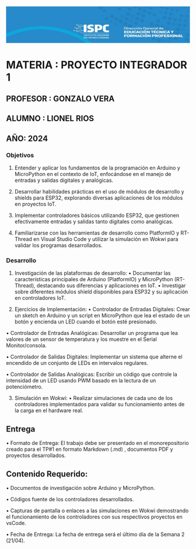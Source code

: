 ![alt text](./image.png)

# MATERIA : PROYECTO INTEGRADOR 1

## PROFESOR : GONZALO VERA

## ALUMNO : LIONEL RIOS

## AÑO: 2024

### Objetivos

1. Entender y aplicar los fundamentos de la programación en
Arduino y MicroPython en el contexto de IoT, enfocándose en el
manejo de entradas y salidas digitales y analógicas. 
 
2. Desarrollar habilidades prácticas en el uso de módulos de
desarrollo y shields para ESP32, explorando diversas
aplicaciones de los módulos en proyectos IoT. 

3. Implementar controladores básicos utilizando ESP32, que
gestionen efectivamente entradas y salidas tanto digitales como
analógicas. 

4. Familiarizarse con las herramientas de desarrollo como
PlatformIO y RT-Thread en Visual Studio Code y utilizar la
simulación en Wokwi para validar los programas desarrollados.

### Desarrollo 

1. Investigación de las plataformas de desarrollo: 
• Documentar las características principales de Arduino
(PlatformIO) y MicroPython (RT-Thread), destacando sus
diferencias y aplicaciones en IoT. 
• Investigar sobre diferentes módulos shield disponibles para ESP32 y su aplicación en controladores IoT. 

2. Ejercicios de Implementación: 
• Controlador de Entradas Digitales: Crear un sketch en
Arduino y un script en MicroPython que lea el estado de un 
botón y encienda un LED cuando el botón esté presionado. 
 
• Controlador de Entradas Analógicas: Desarrollar un
programa que lea valores de un sensor de temperatura y los
muestre en el Serial Monitor/consola. 

• Controlador de Salidas Digitales: Implementar un sistema
que alterne el encendido de un conjunto de LEDs en
intervalos regulares. 

• Controlador de Salidas Analógicas: Escribir un código
que controle la intensidad de un LED usando PWM basado
en la lectura de un potenciómetro. 

3. Simulación en Wokwi: 
• Realizar simulaciones de cada uno de los controladores 
implementados para validar su funcionamiento antes de la
carga en el hardware real.
 
## Entrega  
 
• Formato de Entrega: El trabajo debe ser presentado en el
monorepositorio creado para el TP#1 en formato Markdown (.md) , documentos PDF y proyectos desarrollados.  
 
## Contenido Requerido: 

• Documentos de investigación sobre Arduino y MicroPython. 

• Códigos fuente de los controladores desarrollados. 

• Capturas de pantalla o enlaces a las simulaciones en Wokwi
demostrando el funcionamiento de los controladores con
sus respectivos proyectos en vsCode.  
 
• Fecha de Entrega: La fecha de entrega será el último día de la 
Semana 2 (21/04).